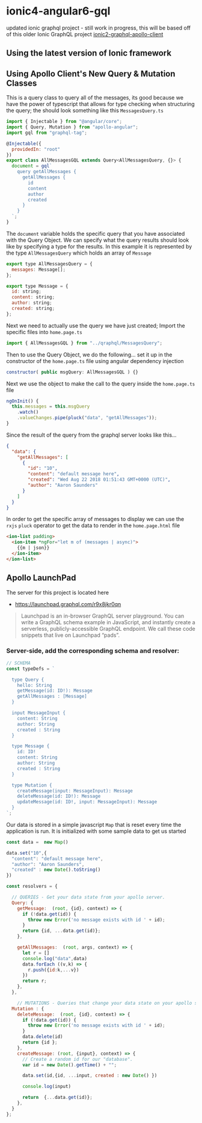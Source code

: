 # ionic4-angular6-gql
updated ionic graphql project - still work in progress, this will be based off of this older Ionic GraphQL project [ionic2-graphql-apollo-client](https://github.com/aaronksaunders/ionic2-graphql-apollo-client)


## Using the latest version of Ionic framework


## Using Apollo Client's New Query & Mutation Classes

This is a query class to query all of the messages, its good because we have the power of typescript that allows for type checking when structuring the query; the should look something like this `MessagesQuery.ts`

```javascript
import { Injectable } from "@angular/core";
import { Query, Mutation } from "apollo-angular";
import gql from "graphql-tag";

@Injectable({
  providedIn: "root"
})
export class AllMessagesGQL extends Query<AllMessagesQuery, {}> {
  document = gql`
    query getAllMessages {
      getAllMessages {
        id
        content
        author
        created
      }
    }
  `;
}
```
The `document` variable holds the specific query that you have associated with the Query Object. We can specify what the query results should look like by specifying a type for the results. In this example it is represented by the type `AllMessagesQuery` which holds an array of `Message`

```javascript
export type AllMessagesQuery = {
  messages: Message[];
};

export type Message = {
  id: string;
  content: string;
  author: string;
  created: string;
};
```
Next we need to actually use the query we have just created; Import the specific files into `home.page.ts`
```javascript
import { AllMessagesGQL } from "../qraphql/MessagesQuery";
```

Then to use the Query Object, we do the following... set it up in the constructor of the `home.page.ts` file using angular dependency injection

```javascript
constructor( public msgQuery: AllMessagesGQL ) {}
```

Next we use the object to make the call to the query inside the `home.page.ts` file

```javascript
ngOnInit() {
  this.messages = this.msgQuery
    .watch()
    .valueChanges.pipe(pluck("data", "getAllMessages"));
}
```
Since the result of the query from the graphql server looks like this...

```json
{
  "data": {
    "getAllMessages": [
      {
        "id": "10",
        "content": "default message here",
        "created": "Wed Aug 22 2018 01:51:43 GMT+0000 (UTC)",
        "author": "Aaron Saunders"
      }
    ]
  }
}
```

In order to get the specific array of messages to display we can use the `rxjs` `pluck` operator to get the data to render in the `home.page.html` file

```html
<ion-list padding>
  <ion-item *ngFor="let m of (messages | async)">
    {{m | json}}
  </ion-item>
</ion-list>
```


## Apollo LaunchPad

The server for this project is located here

- https://launchpad.graphql.com/r9x8jkr0qn

> Launchpad is an in-browser GraphQL server playground. You can write a GraphQL schema example in JavaScript, and instantly create a serverless, publicly-accessible GraphQL endpoint. We call these code snippets that live on Launchpad “pads”.

### Server-side, add the corresponding schema and resolver:

```javascript
// SCHEMA
const typeDefs = `

  type Query {
    hello: String
    getMessage(id: ID!): Message
    getAllMessages : [Message]
  }

  input MessageInput {
    content: String
    author: String
    created : String
  }

  type Message {
    id: ID!
    content: String
    author: String
    created : String
  }

  type Mutation {
    createMessage(input: MessageInput): Message
    deleteMessage(id: ID!): Message
    updateMessage(id: ID!, input: MessageInput): Message
  }
`;
```
Our data is stored in a simple javascript `Map` that is reset every time the application is run. It is initialized with some sample data to get us started

```javascript
const data =  new Map()

data.set("10",{
  "content": "default message here",
  "author": "Aaron Saunders",
  "created" : new Date().toString()
})
```

```javascript
const resolvers = {

  // QUERIES - Get your data state from your apollo server.
  Query: {
    getMessage:  (root, {id}, context) => {
      if (!data.get(id)) {
        throw new Error('no message exists with id ' + id);
      }
      return {id, ...data.get(id)};
    },

    getAllMessages:  (root, args, context) => {
      let r = []
      console.log("data",data)
      data.forEach ((v,k) => {
        r.push({id:k,...v})
      })
      return r;
    },
  },

    // MUTATIONS - Queries that change your data state on your apollo server.
  Mutation : {
    deleteMessage:  (root, {id}, context) => {
      if (!data.get(id)) {
        throw new Error('no message exists with id ' + id);
      }
      data.delete(id)
      return {id };
    },    
    createMessage: (root, {input}, context) => {
      // Create a random id for our "database".
      var id = new Date().getTime() + "";

      data.set(id,{id, ...input, created : new Date() })

      console.log(input)

      return  {...data.get(id)};
    },
  }  
};
```
